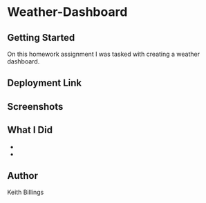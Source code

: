 # Weather-Dashboard

## Getting Started

On this homework assignment I was tasked with creating a weather dashboard. 

## Deployment Link

## Screenshots

## What I Did

  * 
  * 

## Author

Keith Billings